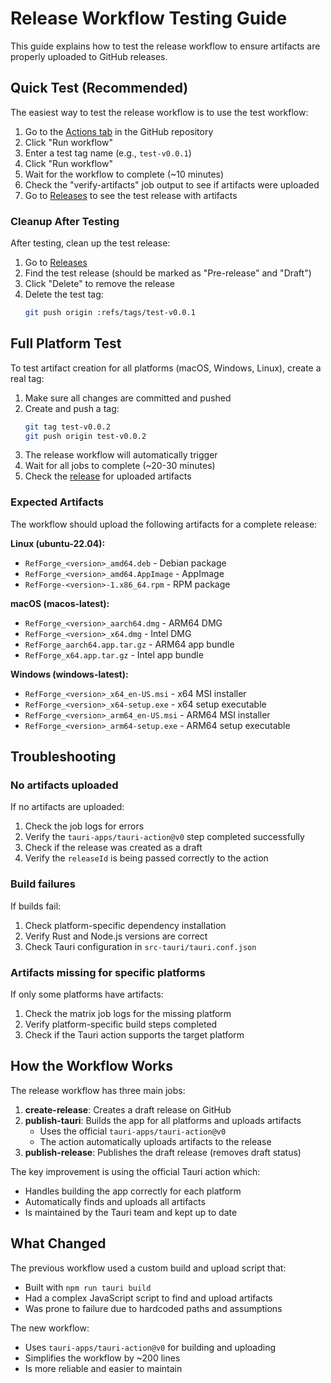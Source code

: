 # Release Workflow Testing Guide

This guide explains how to test the release workflow to ensure artifacts are properly uploaded to GitHub releases.

## Quick Test (Recommended)

The easiest way to test the release workflow is to use the test workflow:

1. Go to the [Actions tab](https://github.com/amanasci/RefForge/actions/workflows/test-release.yml) in the GitHub repository
2. Click "Run workflow"
3. Enter a test tag name (e.g., `test-v0.0.1`)
4. Click "Run workflow"
5. Wait for the workflow to complete (~10 minutes)
6. Check the "verify-artifacts" job output to see if artifacts were uploaded
7. Go to [Releases](https://github.com/amanasci/RefForge/releases) to see the test release with artifacts

### Cleanup After Testing

After testing, clean up the test release:

1. Go to [Releases](https://github.com/amanasci/RefForge/releases)
2. Find the test release (should be marked as "Pre-release" and "Draft")
3. Click "Delete" to remove the release
4. Delete the test tag:
   ```bash
   git push origin :refs/tags/test-v0.0.1
   ```

## Full Platform Test

To test artifact creation for all platforms (macOS, Windows, Linux), create a real tag:

1. Make sure all changes are committed and pushed
2. Create and push a tag:
   ```bash
   git tag test-v0.0.2
   git push origin test-v0.0.2
   ```
3. The release workflow will automatically trigger
4. Wait for all jobs to complete (~20-30 minutes)
5. Check the [release](https://github.com/amanasci/RefForge/releases) for uploaded artifacts

### Expected Artifacts

The workflow should upload the following artifacts for a complete release:

**Linux (ubuntu-22.04):**
- `RefForge_<version>_amd64.deb` - Debian package
- `RefForge_<version>_amd64.AppImage` - AppImage
- `RefForge-<version>-1.x86_64.rpm` - RPM package

**macOS (macos-latest):**
- `RefForge_<version>_aarch64.dmg` - ARM64 DMG
- `RefForge_<version>_x64.dmg` - Intel DMG
- `RefForge_aarch64.app.tar.gz` - ARM64 app bundle
- `RefForge_x64.app.tar.gz` - Intel app bundle

**Windows (windows-latest):**
- `RefForge_<version>_x64_en-US.msi` - x64 MSI installer
- `RefForge_<version>_x64-setup.exe` - x64 setup executable
- `RefForge_<version>_arm64_en-US.msi` - ARM64 MSI installer
- `RefForge_<version>_arm64-setup.exe` - ARM64 setup executable

## Troubleshooting

### No artifacts uploaded

If no artifacts are uploaded:
1. Check the job logs for errors
2. Verify the `tauri-apps/tauri-action@v0` step completed successfully
3. Check if the release was created as a draft
4. Verify the `releaseId` is being passed correctly to the action

### Build failures

If builds fail:
1. Check platform-specific dependency installation
2. Verify Rust and Node.js versions are correct
3. Check Tauri configuration in `src-tauri/tauri.conf.json`

### Artifacts missing for specific platforms

If only some platforms have artifacts:
1. Check the matrix job logs for the missing platform
2. Verify platform-specific build steps completed
3. Check if the Tauri action supports the target platform

## How the Workflow Works

The release workflow has three main jobs:

1. **create-release**: Creates a draft release on GitHub
2. **publish-tauri**: Builds the app for all platforms and uploads artifacts
   - Uses the official `tauri-apps/tauri-action@v0`
   - The action automatically uploads artifacts to the release
3. **publish-release**: Publishes the draft release (removes draft status)

The key improvement is using the official Tauri action which:
- Handles building the app correctly for each platform
- Automatically finds and uploads all artifacts
- Is maintained by the Tauri team and kept up to date

## What Changed

The previous workflow used a custom build and upload script that:
- Built with `npm run tauri build`
- Had a complex JavaScript script to find and upload artifacts
- Was prone to failure due to hardcoded paths and assumptions

The new workflow:
- Uses `tauri-apps/tauri-action@v0` for building and uploading
- Simplifies the workflow by ~200 lines
- Is more reliable and easier to maintain
